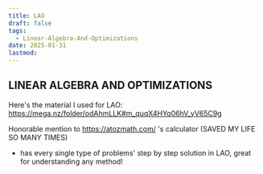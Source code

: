 ```yaml
---
title: LAO
draft: false
tags:
  - Linear-Algebra-And-Optimizations
date: 2025-01-31
lastmod:
---
```

## LINEAR ALGEBRA AND OPTIMIZATIONS

Here's the material I used for LAO:
https://mega.nz/folder/odAhmLLK#m_quqX4HYq06hV_yV65C9g

Honorable mention to https://atozmath.com/ 's calculator (SAVED MY LIFE SO MANY TIMES)
- has every single type of problems' step by step solution in LAO, great for understanding any method!